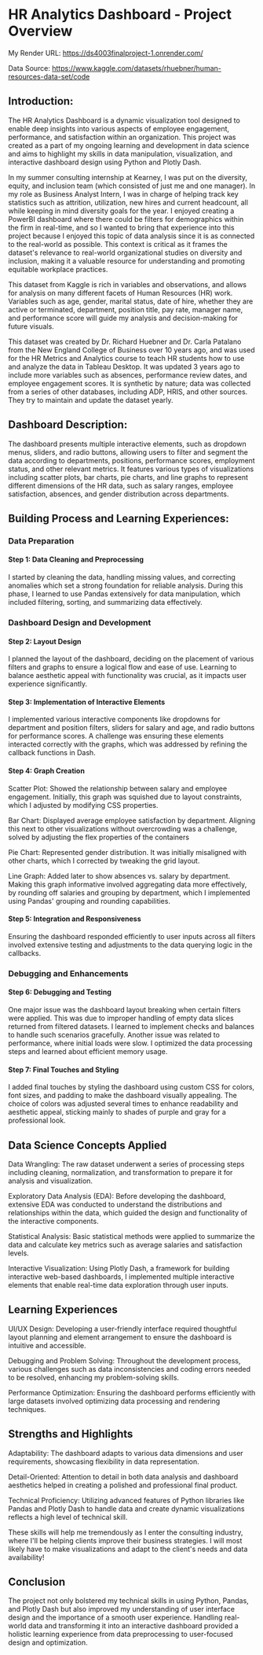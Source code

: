 # HR Analytics Dashboard - Project Overview

My Render URL: https://ds4003finalproject-1.onrender.com/

Data Source: https://www.kaggle.com/datasets/rhuebner/human-resources-data-set/code

## Introduction:

The HR Analytics Dashboard is a dynamic visualization tool designed to enable deep insights into various aspects of employee engagement, performance, and satisfaction within an organization. This project was created as a part of my ongoing learning and development in data science and aims to highlight my skills in data manipulation, visualization, and interactive dashboard design using Python and Plotly Dash.

In my summer consulting internship at Kearney, I was put on the diversity, equity, and inclusion team (which consisted of just me and one manager). In my role as Business Analyst Intern, I was in charge of helping track key statistics such as attrition, utilization, new hires and current headcount, all while keeping in mind diversity goals for the year. I enjoyed creating a PowerBI dashboard where there could be filters for demographics within the firm in real-time, and so I wanted to bring that experience into this project because I enjoyed this topic of data analysis since it is as connected to the real-world as possible. This context is critical as it frames the dataset's relevance to real-world organizational studies on diversity and inclusion, making it a valuable resource for understanding and promoting equitable workplace practices.

This dataset from Kaggle is rich in variables and observations, and allows for analysis on many different facets of Human Resources (HR) work. Variables such as age, gender, marital status, date of hire, whether they are active or terminated, department, position title, pay rate, manager name, and performance score will guide my analysis and decision-making for future visuals.

This dataset was created by Dr. Richard Huebner and Dr. Carla Patalano from the New England College of Business over 10 years ago, and was used for the HR Metrics and Analytics course to teach HR students how to use and analyze the data in Tableau Desktop. It was updated 3 years ago to include more variables such as absences, performance review dates, and employee engagement scores. It is synthetic by nature; data was collected from a series of other databases, including ADP, HRIS, and other sources. They try to maintain and update the dataset yearly.

## Dashboard Description:

The dashboard presents multiple interactive elements, such as dropdown menus, sliders, and radio buttons, allowing users to filter and segment the data according to departments, positions, performance scores, employment status, and other relevant metrics. It features various types of visualizations including scatter plots, bar charts, pie charts, and line graphs to represent different dimensions of the HR data, such as salary ranges, employee satisfaction, absences, and gender distribution across departments.

## Building Process and Learning Experiences:

### Data Preparation

#### Step 1: Data Cleaning and Preprocessing

I started by cleaning the data, handling missing values, and correcting anomalies which set a strong foundation for reliable analysis.
During this phase, I learned to use Pandas extensively for data manipulation, which included filtering, sorting, and summarizing data effectively.

### Dashboard Design and Development

#### Step 2: Layout Design

I planned the layout of the dashboard, deciding on the placement of various filters and graphs to ensure a logical flow and ease of use.
Learning to balance aesthetic appeal with functionality was crucial, as it impacts user experience significantly.

#### Step 3: Implementation of Interactive Elements

I implemented various interactive components like dropdowns for department and position filters, sliders for salary and age, and radio buttons for performance scores.
A challenge was ensuring these elements interacted correctly with the graphs, which was addressed by refining the callback functions in Dash.

#### Step 4: Graph Creation

Scatter Plot: Showed the relationship between salary and employee engagement. Initially, this graph was squished due to layout constraints, which I adjusted by modifying CSS properties.

Bar Chart: Displayed average employee satisfaction by department. Aligning this next to other visualizations without overcrowding was a challenge, solved by adjusting the flex properties of the containers

Pie Chart: Represented gender distribution. It was initially misaligned with other charts, which I corrected by tweaking the grid layout.

Line Graph: Added later to show absences vs. salary by department. Making this graph informative involved aggregating data more effectively, by rounding off salaries and grouping by department, which I implemented using Pandas' grouping and rounding capabilities.

#### Step 5: Integration and Responsiveness

Ensuring the dashboard responded efficiently to user inputs across all filters involved extensive testing and adjustments to the data querying logic in the callbacks.

### Debugging and Enhancements

#### Step 6: Debugging and Testing

One major issue was the dashboard layout breaking when certain filters were applied. This was due to improper handling of empty data slices returned from filtered datasets. I learned to implement checks and balances to handle such scenarios gracefully.
Another issue was related to performance, where initial loads were slow. I optimized the data processing steps and learned about efficient memory usage.

#### Step 7: Final Touches and Styling

I added final touches by styling the dashboard using custom CSS for colors, font sizes, and padding to make the dashboard visually appealing.
The choice of colors was adjusted several times to enhance readability and aesthetic appeal, sticking mainly to shades of purple and gray for a professional look.

## Data Science Concepts Applied

Data Wrangling: The raw dataset underwent a series of processing steps including cleaning, normalization, and transformation to prepare it for analysis and visualization.

Exploratory Data Analysis (EDA): Before developing the dashboard, extensive EDA was conducted to understand the distributions and relationships within the data, which guided the design and functionality of the interactive components.

Statistical Analysis: Basic statistical methods were applied to summarize the data and calculate key metrics such as average salaries and satisfaction levels.

Interactive Visualization: Using Plotly Dash, a framework for building interactive web-based dashboards, I implemented multiple interactive elements that enable real-time data exploration through user inputs.

## Learning Experiences

UI/UX Design: Developing a user-friendly interface required thoughtful layout planning and element arrangement to ensure the dashboard is intuitive and accessible.

Debugging and Problem Solving: Throughout the development process, various challenges such as data inconsistencies and coding errors needed to be resolved, enhancing my problem-solving skills.

Performance Optimization: Ensuring the dashboard performs efficiently with large datasets involved optimizing data processing and rendering techniques.

## Strengths and Highlights

Adaptability: The dashboard adapts to various data dimensions and user requirements, showcasing flexibility in data representation.

Detail-Oriented: Attention to detail in both data analysis and dashboard aesthetics helped in creating a polished and professional final product.

Technical Proficiency: Utilizing advanced features of Python libraries like Pandas and Plotly Dash to handle data and create dynamic visualizations reflects a high level of technical skill.

These skills will help me tremendously as I enter the consulting industry, where I'll be helping clients improve their business strategies. I will most likely have to make visualizations and adapt to the client's needs and data availability!

## Conclusion

The project not only bolstered my technical skills in using Python, Pandas, and Plotly Dash but also improved my understanding of user interface design and the importance of a smooth user experience. Handling real-world data and transforming it into an interactive dashboard provided a holistic learning experience from data preprocessing to user-focused design and optimization.

